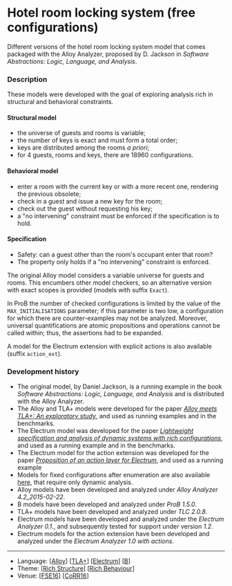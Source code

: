 # Hotel room locking system (free configurations)

Different versions of the hotel room locking system model that comes packaged with the Alloy Analyzer, proposed by D. Jackson in _Software Abstractions: Logic, Language, and Analysis_.

### Description

These models were developed with the goal of exploring analysis rich in structural and behavioral constraints.

#### Structural model
* the universe of guests and rooms is variable;
* the number of keys is exact and must form a total order;
* keys are distributed among the rooms _a priori_;
* for 4 guests, rooms and keys, there are 18960 configurations.

#### Behavioral model
* enter a room with the current key or with a more recent one, rendering the previous obsolete;
* check in a guest and issue a new key for the room;
* check out the guest without requesting his key;
* a "no intervening" constraint must be enforced if the specification is to hold.

#### Specification
* Safety: can a guest other than the room's occupant enter that room?
* The property only holds if a "no intervening" constraint is enforced.

The original Alloy model considers a variable universe for guests and rooms. This encumbers other model checkers, so an alternative version with exact scopes is provided (models with suffix `Exact`).

In ProB the number of checked configurations is limited by the value of the `MAX_INITIALISATIONS` parameter; if this parameter is two low, a configuration for which there are counter-examples may not be analyzed. Moreover, universal quantifications are atomic propositions and operations cannot be called within; thus, the assertions had to be expanded. 

A model for the Electrum extension with explicit actions is also available (suffix `action_ext`).

### Development history
* The original model, by Daniel Jackson, is a running example in the book *Software Abstractions: Logic, Language, and Analysis* and is distributed with the Alloy Analyzer.
* The Alloy and TLA+ models were developed for the paper [_Alloy meets TLA+: An exploratory study_](http://macedo.github.io/pubs/CoRR16.pdf), and used as running examples and in the benchmarks.
* The Electrum model was developed for the paper [_Lightweight specification and analysis of dynamic systems with rich configurations_](http://macedo.github.io/pubs/FSE16.pdf), and used as a running example and in the benchmarks.
* The Electrum model for the action extension was developed for the paper [_Proposition of an action layer for Electrum_](http://macedo.github.io/pubs/ABZ18b.pdf), and used as a running example
* Models for fixed configurations after enumeration are also available [here](../HotelLocking_fixcfg), that require only dynamic analysis.
* Alloy models have been developed and analyzed under _Alloy Analyzer 4.2_2015-02-22_.
* B models have been developed and analyzed under _ProB 1.5.0_.
* TLA+ models have been developed and analyzed under _TLC 2.0.8_.
* Electrum models have been developed and analyzed under the *Electrum Analyzer 0.1*., and subsequently tested for support under version *1.2*.
* Electrum models for the action extension have been developed and analyzed under the *Electrum Analyzer 1.0 with actions*.

---

* Language: [[Alloy](https://github.com/nmacedo/MSV/wiki/By-Language#alloy)] [[TLA+](https://github.com/nmacedo/MSV/wiki/By-Language#tla)] [[Electrum](https://github.com/nmacedo/MSV/wiki/By-Language#electrum)] [[B](https://github.com/nmacedo/MSV/wiki/By-Language#b)]
* Theme: [[Rich Structure](https://github.com/nmacedo/MSV/wiki/By-Theme#rich-structure)] [[Rich Behaviour](https://github.com/nmacedo/MSV/wiki/By-Theme#rich-behaviour)]
* Venue: [[FSE16](https://github.com/nmacedo/MSV/wiki/By-Venue#fse16)] [[CoRR16](https://github.com/nmacedo/MSV/wiki/By-Venue#corr16)]

